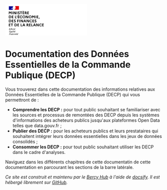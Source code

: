 <img src="_media/logo.png" alt="logo" height=100/>

# Documentation des Données Essentielles de la Commande Publique (DECP)

Vous trouverez dans cette documentation des informations relatives aux Données Essentielles de la Commande Publique (DECP) qui vous permettront de :
- **Comprendre les DECP :** pour tout public souhaitant se familiariser avec les sources et processus de remontées des DECP depuis les systèmes d'informations des acheteurs publics jusqu'aux plateformes Open Data telles que data.gouv.fr ;
- **Publier des DECP :** pour les acheteurs publics et leurs prestataires qui souhaitent intégrer leurs données essentielles dans les jeux de données consolidés ;
- **Consommer les DECP :** pour tout public souhaitant utiliser les DECP dans le cadre d'analyses.

Naviguez dans les différents chapitres de cette documentatin de cette documentation en parcourant les sections de la barre latérale.

*Ce site est construit et maintenu par le [Bercy Hub](https://139bercy.github.io/hub/) à l'aide de [docsify](https://docsify.js.org/#/). Il est hébergé librement sur [GitHub](https://github.com/139bercy/decp-docs).*
